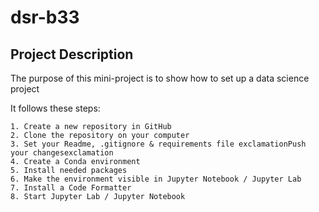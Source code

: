 # dsr-b33

## Project Description

The purpose of this mini-project is to show how to set up a data science project

It follows these steps:

    1. Create a new repository in GitHub
    2. Clone the repository on your computer
    3. Set your Readme, .gitignore & requirements file exclamationPush your changesexclamation
    4. Create a Conda environment
    5. Install needed packages
    6. Make the environment visible in Jupyter Notebook / Jupyter Lab
    7. Install a Code Formatter
    8. Start Jupyter Lab / Jupyter Notebook
